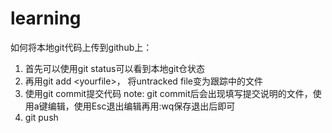 # learning

如何将本地git代码上传到github上：
  1. 首先可以使用git status可以看到本地git仓状态
  2. 再用git add \<yourfile\>， 将untracked file变为跟踪中的文件
  3. 使用git commit提交代码
    note: git commit后会出现填写提交说明的文件，使用a键编辑，使用Esc退出编辑再用:wq保存退出后即可
  4. git push
